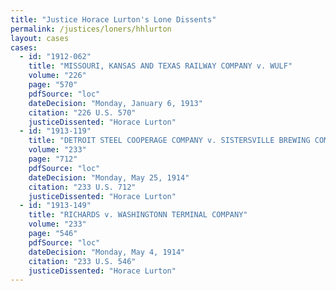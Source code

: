 ```yaml
---
title: "Justice Horace Lurton's Lone Dissents"
permalink: /justices/loners/hhlurton
layout: cases
cases:
  - id: "1912-062"
    title: "MISSOURI, KANSAS AND TEXAS RAILWAY COMPANY v. WULF"
    volume: "226"
    page: "570"
    pdfSource: "loc"
    dateDecision: "Monday, January 6, 1913"
    citation: "226 U.S. 570"
    justiceDissented: "Horace Lurton"
  - id: "1913-119"
    title: "DETROIT STEEL COOPERAGE COMPANY v. SISTERSVILLE BREWING COMPANY"
    volume: "233"
    page: "712"
    pdfSource: "loc"
    dateDecision: "Monday, May 25, 1914"
    citation: "233 U.S. 712"
    justiceDissented: "Horace Lurton"
  - id: "1913-149"
    title: "RICHARDS v. WASHINGTONN TERMINAL COMPANY"
    volume: "233"
    page: "546"
    pdfSource: "loc"
    dateDecision: "Monday, May 4, 1914"
    citation: "233 U.S. 546"
    justiceDissented: "Horace Lurton"
---
```

